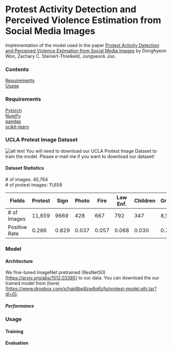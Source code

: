 # Protest Activity Detection and Perceived Violence Estimation from Social Media Images

Implementation of the model used in the paper [Protest Activity Detection and Perceived Violence Estimation from Social Media Images](https://arxiv.org/abs/1709.06204) by Donghyeon Won, Zachary C. Steinert-Threlkeld, Jungseock Joo.

### Contents
[Requirements](#requirements)   
[Usage](#usage)

### Requirements   
[Pytorch](http://pytorch.org/)   
[NumPy](http://www.numpy.org/)   
[pandas](https://pandas.pydata.org/)   
[scikit-learn](http://scikit-learn.org/)   

### UCLA Protest Image Dataset   
![alt text](https://raw.githubusercontent.com/wondonghyeon/protest-detection-violence-estimation/master/files/1-d.png)
You will need to download our UCLA Protest Image Dataset to train the model. Please e-mail me if you want to download our dataset!

#### Dataset Statistics   
\# of images: 40,764   
\# of protest images: 11,659   

|Fields       |Protest|Sign |Photo|Fire |Law Enf.|Children|Group>20|Group>100|Flag |Night|Shout|
|-------------|-------|-----|-----|-----|--------|--------|--------|---------|-----|-----|-----|
|\# of Images |11,659 |9669 |428  |667  |792     |347     |8,510   |2939     |970  |987  |548  |
|Positive Rate|0.286  |0.829|0.037|0.057|0.068   |0.030   |0.730   |0.252    |0.083|0.085|0.047|

### Model
#### Architecture   
We fine-tuned ImageNet pretrained (ResNet50)[https://arxiv.org/abs/1512.03385] to our data. You can download the our trained model from (here)[https://www.dropbox.com/s/hak8bp8zw8q6zfg/protest-model.pth.tar?dl=0].  
##### Performance

### Usage   
#### Training   
#### Evaluation
